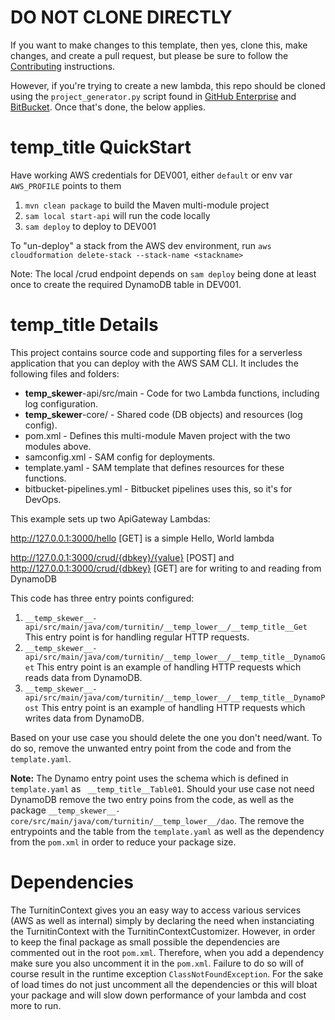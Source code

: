 # DO NOT CLONE DIRECTLY

If you want to make changes to this template, then yes, clone this, make changes, and create a pull request, but please be sure to follow the [Contributing](./CONTRIBUTING.md) instructions.

However, if you're trying to create a new lambda, this repo should be cloned using the `project_generator.py` script found in
[GitHub Enterprise](https://ghe.iparadigms.com/AppOps/project-generator.git) and [BitBucket](https://mromanini@bitbucket.org/examsoft/project-generator.git). Once that's done, the below applies.


# __temp_title__ QuickStart

Have working AWS credentials for DEV001, either `default` or env var `AWS_PROFILE` points to them

1. `mvn clean package` to build the Maven multi-module project
2. `sam local start-api` will run the code locally
3. `sam deploy` to deploy to DEV001

To "un-deploy" a stack from the AWS dev environment, run `aws cloudformation delete-stack --stack-name <stackname>`

Note: The local /crud endpoint depends on `sam deploy` being done at least once
to create the required DynamoDB table in DEV001.

# __temp_title__ Details

This project contains source code and supporting files for a serverless application that you can deploy with the AWS SAM
CLI. It includes the following files and folders:

- __temp_skewer__-api/src/main - Code for two Lambda functions, including log configuration.
- __temp_skewer__-core/ - Shared code (DB objects) and resources (log config).
- pom.xml - Defines this multi-module Maven project with the two modules above.
- samconfig.xml - SAM config for deployments.
- template.yaml - SAM template that defines resources for these functions.
- bitbucket-pipelines.yml - Bitbucket pipelines uses this, so it's for DevOps.

This example sets up two ApiGateway Lambdas:

http://127.0.0.1:3000/hello [GET] is a simple Hello, World lambda

http://127.0.0.1:3000/crud/{dbkey}/{value} [POST]
and
http://127.0.0.1:3000/crud/{dbkey} [GET]
are for writing to and reading from DynamoDB 

This code has three entry points configured:

1. `__temp_skewer__-api/src/main/java/com/turnitin/__temp_lower__/__temp_title__Get` This entry point is for handling regular HTTP requests.
2. `__temp_skewer__-api/src/main/java/com/turnitin/__temp_lower__/__temp_title__DynamoGet` This entry point is an example of handling HTTP requests which reads data from DynamoDB.
3. `__temp_skewer__-api/src/main/java/com/turnitin/__temp_lower__/__temp_title__DynamoPost` This entry point is an example of handling HTTP requests which writes data from DynamoDB.

Based on your use case you should delete the one you don't need/want.  To do so, remove the unwanted entry point from the code and from the `template.yaml`.  

**Note:** The Dynamo entry point uses the schema which is defined in `template.yaml` as ` __temp_title__Table01`. Should your use case not need
DynamoDB remove the two entry poins from the code, as well as the package `__temp_skewer__-core/src/main/java/com/turnitin/__temp_lower__/dao`. The remove the entrypoints and the table from the `template.yaml` 
as well as the dependency from the `pom.xml` in order to reduce your package size. 

# Dependencies

The TurnitinContext gives you an easy way to access various services (AWS as well as internal) simply by declaring the need when instanciating the TurnitinContext with the
TurnitinContextCustomizer. However, in order to keep the final package as small possible the dependencies are commented out in the root `pom.xml`.  Therefore, when you
add a dependency make sure you also uncomment it in the `pom.xml`.  Failure to do so will of course result in the runtime exception `ClassNotFoundException`.  For the sake
of load times do not just uncomment all the dependencies or this will bloat your package and will slow down performance of your lambda and cost more to run.